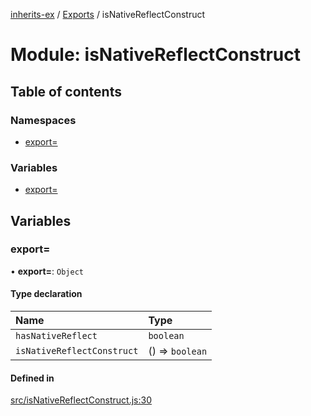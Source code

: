 [inherits-ex](../README.md) / [Exports](../modules.md) / isNativeReflectConstruct

# Module: isNativeReflectConstruct

## Table of contents

### Namespaces

- [export&#x3D;](isNativeReflectConstruct.export_.md)

### Variables

- [export&#x3D;](isNativeReflectConstruct.md#export&#x3D;)

## Variables

### export&#x3D;

• **export=**: `Object`

#### Type declaration

| Name | Type |
| :------ | :------ |
| `hasNativeReflect` | `boolean` |
| `isNativeReflectConstruct` | () => `boolean` |

#### Defined in

[src/isNativeReflectConstruct.js:30](https://github.com/snowyu/inherits-ex.js/blob/2bbec9d/src/isNativeReflectConstruct.js#L30)
